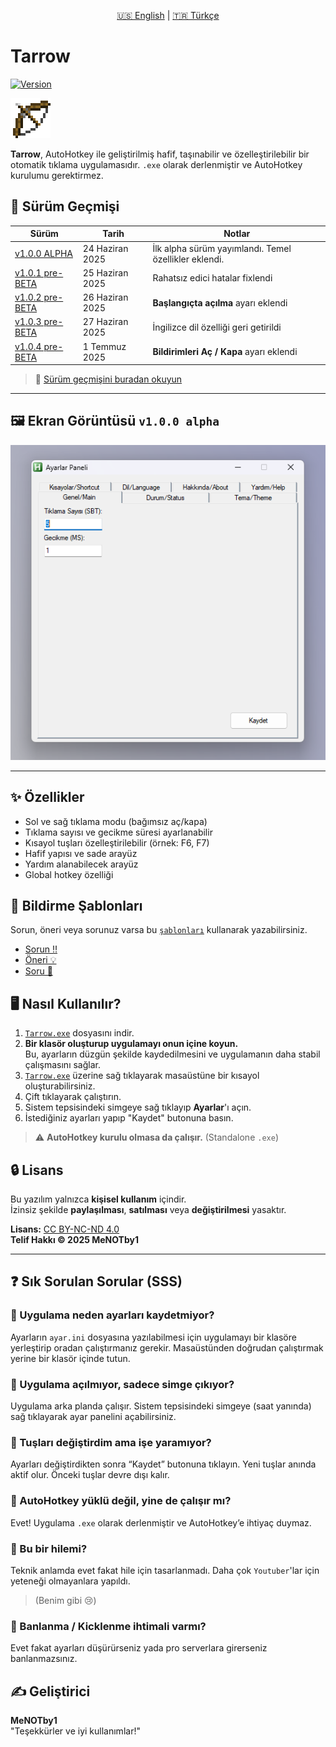 <p align="center">
  <a href="README.en.md">🇺🇸 English</a> |
  <a href="https://github.com/MeNOTby1/Tarrow">🇹🇷 Türkçe</a>
</p>



# Tarrow

[![Version](https://img.shields.io/badge/v1.0.4-%20pre%20BETA-blue)](https://github.com/MeNOTby1/Tarrow/releases/tag/v1.0.4-pre-BETA)

<img src=".github\Bow_Pulling_1.png" alt="Tarrow İkonu" width="64">

**Tarrow**, AutoHotkey ile geliştirilmiş hafif, taşınabilir ve özelleştirilebilir bir otomatik tıklama uygulamasıdır. `.exe` olarak derlenmiştir ve AutoHotkey kurulumu gerektirmez.

## 📌 Sürüm Geçmişi 

| Sürüm       | Tarih          | Notlar                               |
|-------------|----------------|------------------------------------|
| [v1.0.0 ALPHA](https://github.com/MeNOTby1/Tarrow/releases/tag/v1.0.0-alpha) | 24 Haziran 2025 | İlk alpha sürüm yayımlandı. Temel özellikler eklendi. |
| [v1.0.1 pre-BETA](https://github.com/MeNOTby1/Tarrow/releases/tag/v1.0.1-pre-beta) | 25 Haziran 2025 | Rahatsız edici hatalar fixlendi |
| [v1.0.2 pre-BETA](https://github.com/MeNOTby1/Tarrow/releases/tag/v1.0.2-pre-BETA) | 26 Haziran 2025 | **Başlangıçta açılma** ayarı eklendi |
| [v1.0.3 pre-BETA](https://github.com/MeNOTby1/Tarrow/releases/tag/v1.0.3-pre-BETA) | 27 Haziran 2025 | İngilizce dil özelliği geri getirildi |
| [v1.0.4 pre-BETA](https://github.com/MeNOTby1/Tarrow/releases/tag/v1.0.4-pre-BETA) | 1 Temmuz 2025 | **Bildirimleri Aç / Kapa** ayarı eklendi |

>📜 [Sürüm geçmişini buradan okuyun](CHANGELOG.md)

---

## 🖼️ Ekran Görüntüsü `v1.0.0 alpha`

![Tarrow Arayüzü](.github/Ekran_görüntüsü.png)

---

## ✨ Özellikler

- Sol ve sağ tıklama modu (bağımsız aç/kapa)
- Tıklama sayısı ve gecikme süresi ayarlanabilir
- Kısayol tuşları özelleştirilebilir (örnek: F6, F7)
- Hafif yapısı ve sade arayüz
- Yardım alanabilecek arayüz
- Global hotkey özelliği

## 📜 Bildirme Şablonları

Sorun, öneri veya sorunuz varsa bu [`şablonları`](.github/ISSUE_TEMPLATE) kullanarak yazabilirsiniz.

- [Sorun ‼️](.github/ISSUE_TEMPLATE/bug_report.md)
- [Öneri 💡](.github/ISSUE_TEMPLATE/feature_request.md)
- [Soru  🤔](.github/ISSUE_TEMPLATE/question.md)

## 🖥️ Nasıl Kullanılır?

1. [`Tarrow.exe`](https://github.com/MeNOTby1/Tarrow/tags) dosyasını indir.
2. **Bir klasör oluşturup uygulamayı onun içine koyun.**  
   Bu, ayarların düzgün şekilde kaydedilmesini ve uygulamanın daha stabil çalışmasını sağlar.
3. [`Tarrow.exe`](https://github.com/MeNOTby1/Tarrow/tags) üzerine sağ tıklayarak masaüstüne bir kısayol oluşturabilirsiniz.
4. Çift tıklayarak çalıştırın.
5. Sistem tepsisindeki simgeye sağ tıklayıp **Ayarlar**'ı açın.
6. İstediğiniz ayarları yapıp "Kaydet" butonuna basın.

> ⚠ **AutoHotkey kurulu olmasa da çalışır.** (Standalone `.exe`)

## 🔒 Lisans

Bu yazılım yalnızca **kişisel kullanım** içindir.  
İzinsiz şekilde **paylaşılması**, **satılması** veya **değiştirilmesi** yasaktır.

**Lisans:** [CC BY-NC-ND 4.0](https://creativecommons.org/licenses/by-nc-nd/4.0/)  
**Telif Hakkı © 2025 MeNOTby1**

---

## ❓ Sık Sorulan Sorular (SSS)

### 🔹 Uygulama neden ayarları kaydetmiyor?
Ayarların `ayar.ini` dosyasına yazılabilmesi için uygulamayı bir klasöre yerleştirip oradan çalıştırmanız gerekir. Masaüstünden doğrudan çalıştırmak yerine bir klasör içinde tutun.

### 🔹 Uygulama açılmıyor, sadece simge çıkıyor?
Uygulama arka planda çalışır. Sistem tepsisindeki simgeye (saat yanında) sağ tıklayarak ayar panelini açabilirsiniz.

### 🔹 Tuşları değiştirdim ama işe yaramıyor?
Ayarları değiştirdikten sonra “Kaydet” butonuna tıklayın. Yeni tuşlar anında aktif olur. Önceki tuşlar devre dışı kalır.

### 🔹 AutoHotkey yüklü değil, yine de çalışır mı?
Evet! Uygulama `.exe` olarak derlenmiştir ve AutoHotkey’e ihtiyaç duymaz.

### 🔹 Bu bir hilemi?
Teknik anlamda evet fakat hile için tasarlanmadı. Daha çok `Youtuber`'lar için yeteneği olmayanlara yapıldı.
> (Benim gibi 😢)

### 🔹 Banlanma / Kicklenme ihtimali varmı?
Evet fakat ayarları düşürürseniz yada pro serverlara girerseniz banlanmazsınız.

## ✍️ Geliştirici

**MeNOTby1**  
"Teşekkürler ve iyi kullanımlar!"
